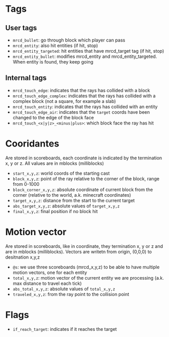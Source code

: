 # Tags
## User tags
- `mrcd_bullet`: go through block which player can pass
- `mrcd_entity`: also hit entities (if hit, stop)
- `mrcd_entity_targeted`: hit entities that have mrcd_target tag (if hit, stop)
- `mrcd_entity_bullet`: modifies mrcd_entity and mrcd_entity_targeted. When entity is found, they keep going

## Internal tags
- `mrcd_touch_edge`: indicates that the rays has collided with a block
- `mrcd_touch_edge_complex`: indicates that the rays has collided with a complex block (not a square, for example a slab)
- `mrcd_touch_entity`: indicates that the rays has collided with an entity
- `mrcd_touch_edge_air`: indicates that the `target` coords have been changed to the edge of the block face
- `mrcd_touch_<x|y|z>_<minus|plus>`: which block face the ray has hit

# Cooridantes
Are stored in scoreboards, each coordinate is indicated by the termination x, y or z. All values are in mblocks (milliblocks)
- `start_x,y,z`: world coords of the starting cast
- `block_x,y,z`: point of the ray relative to the corner of the block, range from 0-1000
- `block_corner_x,y,z`: absolute coordinate of current block from the corner (relative to the world, a.k. minecraft coordinates)
- `target_x,y,z`: distance from the start to the current target
- `abs_target_x,y,z`: absolute values of `target_x,y,z`
- `final_x,y,z`: final position if no block hit

# Motion vector
Are stored in scoreboards, like in coordinate, they termination x, y or z and are in mblocks (milliblocks). Vectors are writetn from origin, (0,0,0) to desitnation x,y,z
- `@s`: we use three scoreboards (mrcd_x,y,z) to be able to have multiple motion vectors, one for each entity
- `total_x,y,z`: motion vector of the current entity we are processing (a.k. max distance to travel each tick)
- `abs_total_x,y,z`: absolute values of `total_x,y,z`
- `traveled_x,y,z`: from the ray point to the collision point

# Flags
- `if_reach_target`: indicates if it reaches the target 